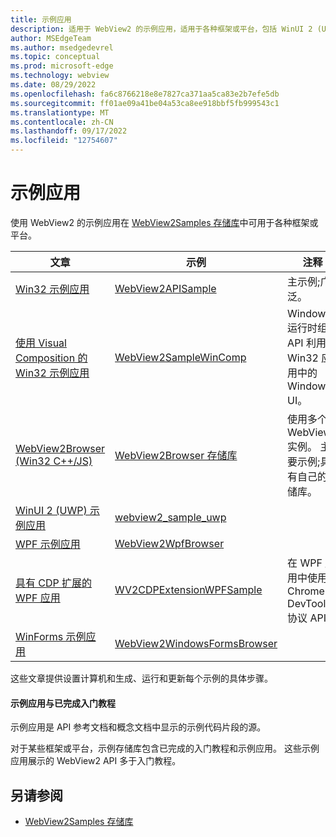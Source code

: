 ```yaml
---
title: 示例应用
description: 适用于 WebView2 的示例应用，适用于各种框架或平台，包括 WinUI 2 (UWP) 、WinUI 3 (Windows 应用 SDK) 、WPF、具有 Chrome DevTools 协议扩展的 WPF、WinForms、Win32/C++和 Win32 和带有可视合成的 Win32。
author: MSEdgeTeam
ms.author: msedgedevrel
ms.topic: conceptual
ms.prod: microsoft-edge
ms.technology: webview
ms.date: 08/29/2022
ms.openlocfilehash: fa6c8766218e8e7827ca371aa5ca83e2b7efe5db
ms.sourcegitcommit: ff01ae09a41be04a53ca8ee918bbf5fb999543c1
ms.translationtype: MT
ms.contentlocale: zh-CN
ms.lasthandoff: 09/17/2022
ms.locfileid: "12754607"
---
```

# <a name="sample-apps"></a>示例应用

使用 WebView2 的示例应用在 [WebView2Samples 存储库](https://github.com/MicrosoftEdge/WebView2Samples/tree/main/SampleApps)中可用于各种框架或平台。

| 文章 | 示例 | 注释 |
|---|---|---|
| [Win32 示例应用](samples/webview2apissample.md) | [WebView2APISample](https://github.com/MicrosoftEdge/WebView2Samples/tree/main/SampleApps/WebView2APISample) | 主示例;广泛。 |
| [使用 Visual Composition 的 Win32 示例应用](samples/webview2samplewincomp.md) | [WebView2SampleWinComp](https://github.com/MicrosoftEdge/WebView2Samples/tree/main/SampleApps/WebView2SampleWinComp) | Windows 运行时组合 API 利用 Win32 应用中的 Windows UI。 |
| [WebView2Browser (Win32 C++/JS) ](samples/webview2browser.md) | [WebView2Browser 存储库](https://github.com/MicrosoftEdge/WebView2Browser) | 使用多个 WebView2 实例。  主要示例;具有自己的存储库。 |
| [WinUI 2 (UWP) 示例应用](samples/webview2_sample_uwp.md) | [webview2_sample_uwp](https://github.com/MicrosoftEdge/WebView2Samples/tree/main/SampleApps/webview2_sample_uwp) | &nbsp; |
| [WPF 示例应用](samples/webview2wpfbrowser.md) | [WebView2WpfBrowser](https://github.com/MicrosoftEdge/WebView2Samples/tree/main/SampleApps/WebView2WpfBrowser) | &nbsp; |
| [具有 CDP 扩展的 WPF 应用](samples/wv2cdpextensionwpfsample.md) | [WV2CDPExtensionWPFSample](https://github.com/MicrosoftEdge/WebView2Samples/tree/main/SampleApps/WV2CDPExtensionWPFSample) | 在 WPF 应用中使用 Chrome DevTools 协议 API。 |
| [WinForms 示例应用](samples/webview2windowsformsbrowser.md) | [WebView2WindowsFormsBrowser](https://github.com/MicrosoftEdge/WebView2Samples/tree/main/SampleApps/WebView2WindowsFormsBrowser) | &nbsp; |

<!--
| [WinUI 3 (Windows App SDK) sample app](./samples/webview2-winui3-sample.md) | _pending_ PR: https://github.com/MicrosoftEdge/WebView2Samples/pull/142 [WebView2_WinUI3_Sample](https://github.com/MicrosoftEdge/WebView2Samples/tree/main/SampleApps/WebView2_WinUI3_Sample) | [Tutorial](get-started/winui.md).<br/> [Completed tutorial project](https://github.com/MicrosoftEdge/WebView2Samples/tree/main/GettingStartedGuides/WinUI3_GettingStarted). |
-->

这些文章提供设置计算机和生成、运行和更新每个示例的具体步骤。


#### <a name="sample-apps-vs-completed-getting-started-tutorials"></a>示例应用与已完成入门教程

示例应用是 API 参考文档和概念文档中显示的示例代码片段的源。

对于某些框架或平台，示例存储库包含已完成的入门教程和示例应用。  这些示例应用展示的 WebView2 API 多于入门教程。


<!-- ====================================================================== -->
## <a name="see-also"></a>另请参阅

* [WebView2Samples 存储库](https://github.com/MicrosoftEdge/WebView2Samples#readme)
